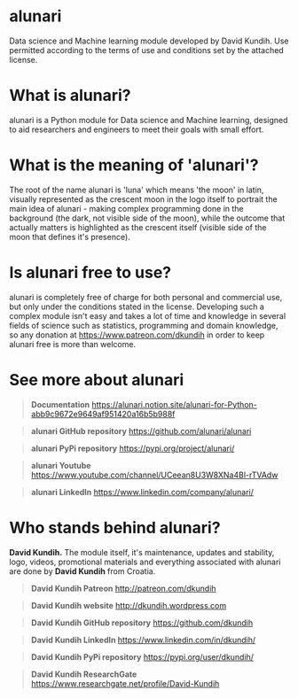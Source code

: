 # alunari
Data science and Machine learning module developed by David Kundih.
Use permitted according to the terms of use and conditions set by the attached license.

# What is alunari?

alunari is a Python module for Data science and Machine learning, designed to aid researchers and engineers to meet their goals with small effort.

# What is the meaning of 'alunari'?

The root of the name alunari is 'luna' which means 'the moon' in latin, visually represented as the crescent moon in the logo itself to portrait the main idea of alunari - making complex programming done in the background (the dark, not visible side of the moon), while the outcome that actually matters is highlighted as the crescent itself (visible side of the moon that defines it's presence). 

# Is alunari free to use?

alunari is completely free of charge for both personal and commercial use, but only under the conditions stated in the license. Developing such a complex module isn't easy and takes a lot of time and knowledge in several fields of science such as statistics, programming and domain knowledge, so any donation at https://www.patreon.com/dkundih in order to keep alunari free is more than welcome.

# See more about alunari

> **Documentation**
https://alunari.notion.site/alunari-for-Python-abb9c9672e9649af951420a16b5b988f

> **alunari GitHub repository**
https://github.com/alunari/alunari

> **alunari PyPi repository**
https://pypi.org/project/alunari/

> **alunari Youtube**
https://www.youtube.com/channel/UCeean8U3W8XNa4Bl-rTVAdw

> **alunari LinkedIn**
https://www.linkedin.com/company/alunari/

# Who stands behind alunari?

**David Kundih.**
The module itself, it's maintenance, updates and stability, logo, videos, promotional materials and everything associated with alunari are done by **David Kundih** from Croatia.

> **David Kundih Patreon**
http://patreon.com/dkundih

> **David Kundih website**
http://dkundih.wordpress.com

> **David Kundih GitHub repository**
https://github.com/dkundih

> **David Kundih LinkedIn**
https://www.linkedin.com/in/dkundih/

> **David Kundih PyPi repository**
https://pypi.org/user/dkundih/

> **David Kundih ResearchGate**
https://www.researchgate.net/profile/David-Kundih

